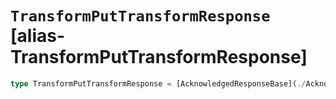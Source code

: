 # `TransformPutTransformResponse` [alias-TransformPutTransformResponse]
```typescript
type TransformPutTransformResponse = [AcknowledgedResponseBase](./AcknowledgedResponseBase.md);
```
